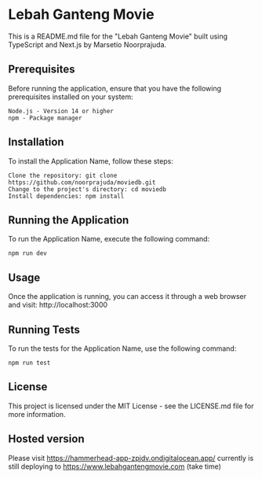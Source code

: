# Lebah Ganteng Movie

This is a README.md file for the "Lebah Ganteng Movie" built using TypeScript and Next.js by Marsetio Noorprajuda.

## Prerequisites

Before running the application, ensure that you have the following prerequisites installed on your system:

```
Node.js - Version 14 or higher
npm - Package manager
```

## Installation

To install the Application Name, follow these steps:

```
Clone the repository: git clone https://github.com/noorprajuda/moviedb.git
Change to the project's directory: cd moviedb
Install dependencies: npm install
```

## Running the Application

To run the Application Name, execute the following command:

```
npm run dev
```

## Usage

Once the application is running, you can access it through a web browser and visit: http://localhost:3000

## Running Tests

To run the tests for the Application Name, use the following command:

```
npm run test
```

## License

This project is licensed under the MIT License - see the LICENSE.md file for more information.

## Hosted version

Please visit https://hammerhead-app-zpjdv.ondigitalocean.app/
currently is still deploying to https://www.lebahgantengmovie.com (take time)
